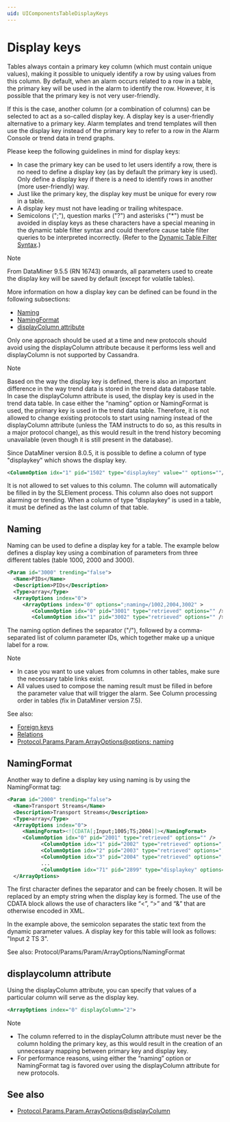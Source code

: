 ```yaml
---
uid: UIComponentsTableDisplayKeys
---
```


# Display keys

Tables always contain a primary key column (which must contain unique values), making it possible to uniquely identify a row by using values from this column. By default, when an alarm occurs related to a row in a table, the primary key will be used in the alarm to identify the row. However, it is possible that the primary key is not very user-friendly.

If this is the case, another column (or a combination of columns) can be selected to act as a so-called display key. A display key is a user-friendly alternative to a primary key. Alarm templates and trend templates will then use the display key instead of the primary key to refer to a row in the Alarm Console or trend data in trend graphs.

Please keep the following guidelines in mind for display keys:

- In case the primary key can be used to let users identify a row, there is no need to define a display key (as by default the primary key is used). Only define a display key if there is a need to identify rows in another (more user-friendly) way.
- Just like the primary key, the display key must be unique for every row in a table.
- A display key must not have leading or trailing whitespace.
- Semicolons (";"), question marks ("?") and asterisks ("*") must be avoided in display keys as these characters have a special meaning in the dynamic table filter syntax and could therefore cause table filter queries to be interpreted incorrectly. (Refer to the [Dynamic Table Filter Syntax](xref:Dynamic_table_filter_syntax).)

> [!NOTE]
> From DataMiner 9.5.5 (RN 16743) onwards, all parameters used to create the display key will be saved by default (except for volatile tables).

More information on how a display key can be defined can be found in the following subsections:

- [Naming](xref:UIComponentsTableDisplayKeys)
- [NamingFormat](xref:UIComponentsTableDisplayKeys#namingformat)
- [displayColumn attribute](xref:UIComponentsTableDisplayKeys#displaycolumn-attribute)

Only one approach should be used at a time and new protocols should avoid using the displayColumn attribute because it performs less well and displayColumn is not supported by Cassandra.

> [!NOTE]
> Based on the way the display key is defined, there is also an important difference in the way trend data is stored in the trend data database table. In case the displayColumn attribute is used, the display key is used in the trend data table. In case either the “naming” option or NamingFormat is used, the primary key is used in the trend data table. Therefore, it is not allowed to change existing protocols to start using naming instead of the displayColumn attribute (unless the TAM instructs to do so, as this results in a major protocol change), as this would result in the trend history becoming unavailable (even though it is still present in the database).

Since DataMiner version 8.0.5, it is possible to define a column of type "displaykey" which shows the display key.

```xml
<ColumnOption idx="1" pid="1502" type="displaykey" value="" options=""/>
```

It is not allowed to set values to this column. The column will automatically be filled in by the SLElement process. This column also does not support alarming or trending. When a column of type “displaykey” is used in a table, it must be defined as the last column of that table.

## Naming

Naming can be used to define a display key for a table. The example below defines a display key using a combination of parameters from three different tables (table 1000, 2000 and 3000).

```xml
<Param id="3000" trending="false">
  <Name>PIDs</Name>
  <Description>PIDs</Description>
  <Type>array</Type>
  <ArrayOptions index="0">
     <ArrayOptions index="0" options=";naming=/1002,2004,3002" >
        <ColumnOption idx="0" pid="3001" type="retrieved" options="" />
        <ColumnOption idx="1" pid="3002" type="retrieved" options="" />
```

The naming option defines the separator ("/"), followed by a comma-separated list of column parameter IDs, which together make up a unique label for a row.

> [!NOTE]
>
> - In case you want to use values from columns in other tables, make sure the necessary table links exist.
> - All values used to compose the naming result must be filled in before the parameter value that will trigger the alarm. See Column processing order in tables (fix in DataMiner version 7.5).

See also:

- [Foreign keys](xref:UIComponentsTableForeignKeys)
- [Relations](xref:UIComponentsTableRelations)
- [Protocol.Params.Param.ArrayOptions@options: naming](xref:Protocol.Params.Param.ArrayOptions-options#naming)

## NamingFormat

Another way to define a display key using naming is by using the NamingFormat tag:

```xml
<Param id="2000" trending="false">
  <Name>Transport Streams</Name>
  <Description>Transport Streams</Description>
  <Type>array</Type>
  <ArrayOptions index="0">
     <NamingFormat><![CDATA[;Input;1005;TS;2004]]></NamingFormat>
     <ColumnOption idx="0" pid="2001" type="retrieved" options="" />
           <ColumnOption idx="1" pid="2002" type="retrieved" options=";save;foreignKey=1000" />
           <ColumnOption idx="2" pid="2003" type="retrieved" options=";save" />
           <ColumnOption idx="3" pid="2004" type="retrieved" options=";save" />
           ...
           <ColumnOption idx="71" pid="2899" type="displaykey" options="" />
  </ArrayOptions>
```

The first character defines the separator and can be freely chosen. It will be replaced by an empty string when the display key is formed. The use of the CDATA block allows the use of characters like “<”, “>” and “&” that are otherwise encoded in XML.

In the example above, the semicolon separates the static text from the dynamic parameter values. A display key for this table will look as follows: "Input 2 TS 3".

See also: Protocol/Params/Param/ArrayOptions/NamingFormat

## displaycolumn attribute

Using the displayColumn attribute, you can specify that values of a particular column will serve as the display key.

```xml
<ArrayOptions index="0" displayColumn="2">
```

> [!NOTE]
>
> - The column referred to in the displayColumn attribute must never be the column holding the primary key, as this would result in the creation of an unnecessary mapping between primary key and display key.
> - For performance reasons, using either the “naming” option or NamingFormat tag is favored over using the displayColumn attribute for new protocols.

## See also

- [Protocol.Params.Param.ArrayOptions@displayColumn](xref:Protocol.Params.Param.ArrayOptions-displayColumn)
